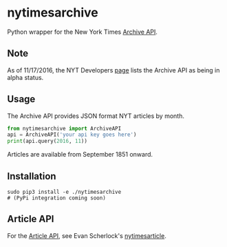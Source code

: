 # nytimesarchive
Python wrapper for the New York Times [Archive API](https://developer.nytimes.com/archive_api.json). 

## Note

As of 11/17/2016, the NYT Developers [page](https://developer.nytimes.com/) lists the Archive API as being in alpha status. 

## Usage

The Archive API provides JSON format NYT articles by month. 

```python
from nytimesarchive import ArchiveAPI
api = ArchiveAPI('your api key goes here')
print(api.query(2016, 11))
```

Articles are available from September 1851 onward.

## Installation

```
sudo pip3 install -e ./nytimesarchive
# (PyPi integration coming soon)
```

## Article API

For the [Article API](https://developer.nytimes.com/article_search_v2.json), see Evan Scherlock's [nytimesarticle](https://github.com/evansherlock/nytimesarticle).
